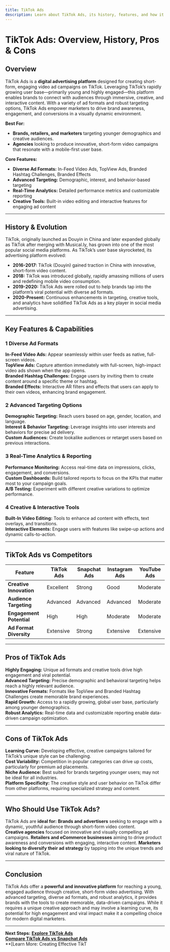 ```yaml
---
title: TikTok Ads
description: Learn about TikTok Ads, its history, features, and how it compares to other social media advertising platforms.
---
```


# **TikTok Ads: Overview, History, Pros & Cons**

## **Overview**  
TikTok Ads is a **digital advertising platform** designed for creating short-form, engaging video ad campaigns on TikTok. Leveraging TikTok’s rapidly growing user base—primarily young and highly engaged—this platform enables brands to connect with audiences through immersive, creative, and interactive content. With a variety of ad formats and robust targeting options, TikTok Ads empower marketers to drive brand awareness, engagement, and conversions in a visually dynamic environment.

 **Best For:**  
- **Brands, retailers, and marketers** targeting younger demographics and creative audiences.  
- **Agencies** looking to produce innovative, short-form video campaigns that resonate with a mobile-first user base.

 **Core Features:**  
- **Diverse Ad Formats:** In-Feed Video Ads, TopView Ads, Branded Hashtag Challenges, Branded Effects  
- **Advanced Targeting:** Demographic, interest, and behavior-based targeting  
- **Real-Time Analytics:** Detailed performance metrics and customizable reporting  
- **Creative Tools:** Built-in video editing and interactive features for engaging ad content

---

## **History & Evolution**  
TikTok, originally launched as Douyin in China and later expanded globally as TikTok after merging with Musical.ly, has grown into one of the most popular social media platforms. As TikTok’s user base skyrocketed, its advertising platform evolved:

- **2016-2017:** TikTok (Douyin) gained traction in China with innovative, short-form video content.
- **2018:** TikTok was introduced globally, rapidly amassing millions of users and redefining mobile video consumption.
- **2019-2020:** TikTok Ads were rolled out to help brands tap into the platform’s viral potential with diverse ad formats.
- **2020-Present:** Continuous enhancements in targeting, creative tools, and analytics have solidified TikTok Ads as a key player in social media advertising.

---

## **Key Features & Capabilities**

### **1 Diverse Ad Formats**
 **In-Feed Video Ads:** Appear seamlessly within user feeds as native, full-screen videos.  
 **TopView Ads:** Capture attention immediately with full-screen, high-impact video ads shown when the app opens.  
 **Branded Hashtag Challenges:** Engage users by inviting them to create content around a specific theme or hashtag.  
 **Branded Effects:** Interactive AR filters and effects that users can apply to their own videos, enhancing brand engagement.

### **2 Advanced Targeting Options**
 **Demographic Targeting:** Reach users based on age, gender, location, and language.  
 **Interest & Behavior Targeting:** Leverage insights into user interests and behaviors for precise ad delivery.  
 **Custom Audiences:** Create lookalike audiences or retarget users based on previous interactions.

### **3 Real-Time Analytics & Reporting**
 **Performance Monitoring:** Access real-time data on impressions, clicks, engagement, and conversions.  
 **Custom Dashboards:** Build tailored reports to focus on the KPIs that matter most to your campaign goals.  
 **A/B Testing:** Experiment with different creative variations to optimize performance.

### **4 Creative & Interactive Tools**
 **Built-In Video Editing:** Tools to enhance ad content with effects, text overlays, and transitions.  
 **Interactive Elements:** Engage users with features like swipe-up actions and dynamic calls-to-action.

---

## **TikTok Ads vs Competitors**

| Feature                   | TikTok Ads        | Snapchat Ads      | Instagram Ads     | YouTube Ads       |
|---------------------------|-------------------|-------------------|-------------------|-------------------|
| **Creative Innovation**   |  Excellent      |  Strong         |  Good           |  Moderate       |
| **Audience Targeting**    |  Advanced       |  Advanced       |  Advanced       |  Moderate       |
| **Engagement Potential**  |  High           |  High           |  Moderate       |  Moderate       |
| **Ad Format Diversity**   |  Extensive      |  Strong         |  Extensive      |  Extensive      |

---

## **Pros of TikTok Ads**
 **Highly Engaging:** Unique ad formats and creative tools drive high engagement and viral potential.  
 **Advanced Targeting:** Precise demographic and behavioral targeting helps reach a highly relevant audience.  
 **Innovative Formats:** Formats like TopView and Branded Hashtag Challenges create memorable brand experiences.  
 **Rapid Growth:** Access to a rapidly growing, global user base, particularly among younger demographics.  
 **Robust Analytics:** Real-time data and customizable reporting enable data-driven campaign optimization.

---

## **Cons of TikTok Ads**
 **Learning Curve:** Developing effective, creative campaigns tailored for TikTok’s unique style can be challenging.  
 **Cost Variability:** Competition in popular categories can drive up costs, particularly for premium ad placements.  
 **Niche Audience:** Best suited for brands targeting younger users; may not be ideal for all industries.  
 **Platform Specificity:** The creative style and user behavior on TikTok differ from other platforms, requiring specialized strategy and content.

---

## **Who Should Use TikTok Ads?**
TikTok Ads are **ideal for:**
 **Brands and advertisers** seeking to engage with a dynamic, youthful audience through short-form video content.  
 **Creative agencies** focused on innovative and visually compelling ad campaigns.
 **Retailers and eCommerce businesses** aiming to drive product awareness and conversions with engaging, interactive content.
 **Marketers looking to diversify their ad strategy** by tapping into the unique trends and viral nature of TikTok.

---

## **Conclusion**
TikTok Ads offer a **powerful and innovative platform** for reaching a young, engaged audience through creative, short-form video advertising. With advanced targeting, diverse ad formats, and robust analytics, it provides brands with the tools to create memorable, data-driven campaigns. While it requires a unique creative approach and may involve a learning curve, its potential for high engagement and viral impact make it a compelling choice for modern digital marketers.

---

 **Next Steps:**
 **[Explore TikTok Ads](https://ads.tiktok.com/)**  
 **[Compare TikTok Ads vs Snapchat Ads](#)**  
 **[Learn More: Creating Effective TikT
